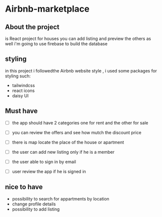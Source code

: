 # Airbnb-marketplace

## About the project 
is React project for houses you can add listing and preview the others as well 
i'm going to use firebase to build the database 
## styling 
in this project i followedthe Airbnb website style , i used some packages for styling such:
- tailwindcss
- react icons
- daisy UI 
 ## Must have 
 - [ ] the app should have 2 categories one for rent and the other for sale
 - [ ] you can review the offers and see how mutch the discount price
 - [ ] there is map locate the place of the house or apartment 
 - [ ] the user can add new listing  only if he is a member 
 - [ ] the user able to sign in by email  
 - [ ] user review the app if he is signed in 
 

 

## nice to have 
- possibility to search for appartments by location
- change profile details
- possibility to add listing

 
 

